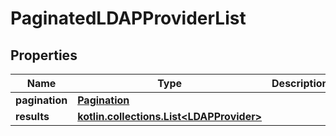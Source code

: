 
# PaginatedLDAPProviderList

## Properties
Name | Type | Description | Notes
------------ | ------------- | ------------- | -------------
**pagination** | [**Pagination**](Pagination.md) |  | 
**results** | [**kotlin.collections.List&lt;LDAPProvider&gt;**](LDAPProvider.md) |  | 



